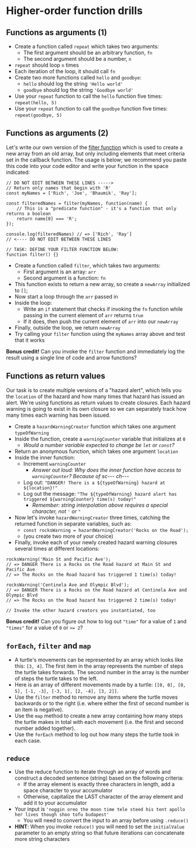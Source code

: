 # Higher-order function drills

## Functions as arguments (1)

* Create a function called `repeat` which takes two arguments:
    * The first argument should be an arbitrary function, `fn`
    * The second argument should be a number, `n`
* `repeat` should loop `n` times
* Each iteration of the loop, it should call `fn`
* Create two more functions called `hello` and `goodbye`:
    * `hello` should log the string `'Hello world'`
    * `goodbye` should log the string `'Goodbye world'`
* Use your `repeat` function to call the `hello` function five times: `repeat(hello, 5)`
* Use your `repeat` function to call the `goodbye` function five times: `repeat(goodbye, 5)`

## Functions as arguments (2)

Let's write our own version of the [filter function](https://developer.mozilla.org/en-US/docs/Web/JavaScript/Reference/Global_Objects/Array/filter) which is used to create a new array from an old array, but only including elements that meet criteria set in the callback function. The usage is below; we recommend you paste this code into your code editor and write your function in the space indicated:

```
// DO NOT EDIT BETWEEN THESE LINES ----->
// Return only names that begin with 'R'
const myNames = ['Rich', 'Joe', 'Bhaumik', 'Ray'];

const filteredNames = filter(myNames, function(name) {
    // This is a "predicate function" - it's a function that only returns a boolean
    return name[0] === 'R';
});

console.log(filteredNames) // => ['Rich', 'Ray']
// <---- DO NOT EDIT BETWEEN THESE LINES

// TASK: DEFINE YOUR FILTER FUNCTION BELOW:
function filter() {}
```

* Create a function called `filter`, which takes two arguments:
    * First argument is an array: `arr`
    * Second argument is a function: `fn`
* This function exists to return a new array, so create a `newArray` initialized to `[]`;
* Now start a loop through the `arr` passed in
* Inside the loop:
    * Write an `if` statement that checks if invoking the `fn` function while passing in the current element of `arr` returns `true`
    * If it does, then push the current element of `arr` into our `newArray`
* Finally, outside the loop, we return `newArray`
* Try calling your `filter` function using the `myNames` array above and test that it works

**Bonus credit!** Can you invoke the `filter` function and immediately log the result using a single line of code and arrow functions?

## Functions as return values

Our task is to create multiple versions of a "hazard alert", which tells you the `location` of the hazard and how many times that hazard has issued an alert. We're using functions as return values to create *closures*. Each hazard warning is going to exist in its own closure so we can separately track how many times each warning has been issued.

* Create a `hazardWarningCreator` function which takes one argument `typeOfWarning`
* Inside the function, create a `warningCounter` variable that initializes at `0`
    * *Would a number variable expected to change be `let` or `const`?*
* Return an anonymous function, which takes one argument `location`
* Inside the inner function:
    * Increment `warningCounter`
        * *Answer out loud: Why does the inner function have access to `warningCounter`? Because of sc--- ch---*
    * Log out: `"DANGER! There is a ${typeOfWarning} hazard at ${location}!"`
    * Log out the message: `"The ${typeOfWarning} hazard alert has triggered ${warningCounter} time(s) today!"`
        * *Remember: string interpolation above requires a special character, not `'` or `"`*
* Now let's invoke `hazardWarningCreator` three times, catching the returned function in separate variables, such as:
    * `const rocksWarning = hazardWarningCreator('Rocks on the Road');`
    * (you create two more of your choice)
* Finally, invoke each of your newly created hazard warning closures several times at different locations:
```
rocksWarning('Main St and Pacific Ave');
// => DANGER There is a Rocks on the Road hazard at Main St and Pacific Ave
// => The Rocks on the Road hazard has triggered 1 time(s) today!

rocksWarning('Centinela Ave and Olympic Blvd');
// => DANGER There is a Rocks on the Road hazard at Centinela Ave and Olympic Blvd
// => The Rocks on the Road hazard has triggered 2 time(s) today!

// Invoke the other hazard creators you instantiated, too
```

**Bonus credit!** Can you figure out how to log out `"time"` for a value of `1` and `"times"` for a value of `0` or `>= 2`?

## `forEach`, `filter` and `map`

* A turtle's movements can be represented by an array which looks like this: `[3, 4]`.  The first item in the array represents the number of steps the turtle takes forwards.  The second number in the array is the number of steps the turtle takes to the left.
* Here is an array of different movements made by a turtle: `[[0, 0], [0, 5], [-1, -3], [-3, 1], [2, -4], [3, 2]]`.
* Use the `filter` method to remove any items where the turtle moves backwards or to the right (i.e. where either the first of second number is an item is negative).
* Use the `map` method to create a new array containing how many steps the turtle makes in total with each movement (i.e. the first and second number added together).
* Use the `forEach` method to log out how many steps the turtle took in each case.

## `reduce`

* Use the reduce function to iterate through an array of words and construct a decoded sentence (string) based on the following criteria:
  * If the array element is exactly three characters in length, add a space character to your accumulator
  * Otherwise, capitalize the LAST character of the array element and add it to your accumulator
* Your input is `'noggin oreo the moon time tele steed his tent apollo her lives though shoo tofu budapest'`
  * You will need to convert the input to an array before using `.reduce()`
* **HINT**: When you invoke `reduce()` you will need to set the `initialValue` parameter to an empty string so that future iterations can concatenate more string characters 

